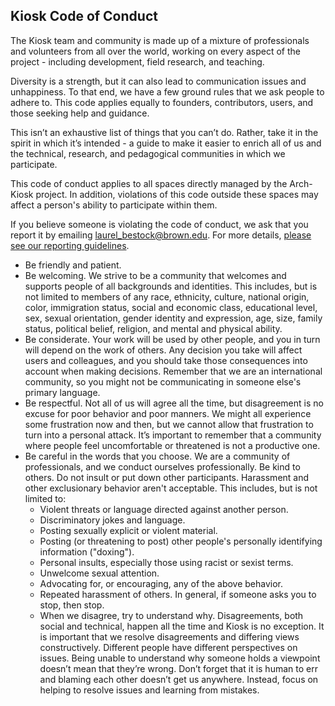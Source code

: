 ## Kiosk Code of Conduct
The Kiosk team and community is made up of a mixture of professionals and volunteers from all over the world, working on every aspect of the project - including development, field research, and teaching.

Diversity is a strength, but it can also lead to communication issues and unhappiness. To that end, we have a few ground rules that we ask people to adhere to. This code applies equally to founders, contributors, users, and those seeking help and guidance.

This isn’t an exhaustive list of things that you can’t do. Rather, take it in the spirit in which it’s intended - a guide to make it easier to enrich all of us and the technical, research, and pedagogical communities in which we participate.

This code of conduct applies to all spaces directly managed by the Arch-Kiosk project. In addition, violations of this code outside these spaces may affect a person's ability to participate within them.

If you believe someone is violating the code of conduct, we ask that you report it by emailing laurel_bestock@brown.edu. For more details, [please see our reporting guidelines](reporting_guide.md).

-	Be friendly and patient.  
-	Be welcoming. We strive to be a community that welcomes and supports people of all backgrounds and identities. This includes, but is not limited to members of any race, ethnicity, culture, national origin, color, immigration status, social and economic class, educational level, sex, sexual orientation, gender identity and expression, age, size, family status, political belief, religion, and mental and physical ability.  
-	Be considerate. Your work will be used by other people, and you in turn will depend on the work of others. Any decision you take will affect users and colleagues, and you should take those consequences into account when making decisions. Remember that we are an international community, so you might not be communicating in someone else's primary language.  
-	Be respectful. Not all of us will agree all the time, but disagreement is no excuse for poor behavior and poor manners. We might all experience some frustration now and then, but we cannot allow that frustration to turn into a personal attack. It’s important to remember that a community where people feel uncomfortable or threatened is not a productive one.   
-	Be careful in the words that you choose. We are a community of professionals, and we conduct ourselves professionally. Be kind to others. Do not insult or put down other participants. Harassment and other exclusionary behavior aren't acceptable. This includes, but is not limited to:  
    -	Violent threats or language directed against another person.
    -	Discriminatory jokes and language.
    -	Posting sexually explicit or violent material.
    -	Posting (or threatening to post) other people's personally identifying information ("doxing").
    -	Personal insults, especially those using racist or sexist terms.
    -	Unwelcome sexual attention.
    -	Advocating for, or encouraging, any of the above behavior.
    -	Repeated harassment of others. In general, if someone asks you to stop, then stop.
    -	When we disagree, try to understand why. Disagreements, both social and technical, happen all the time and Kiosk is no exception. It is important that we resolve disagreements and differing views constructively. Different people have different perspectives on issues. Being unable to understand why someone holds a viewpoint doesn’t mean that they’re wrong. Don’t forget that it is human to err and blaming each other doesn’t get us anywhere. Instead, focus on helping to resolve issues and learning from mistakes.


